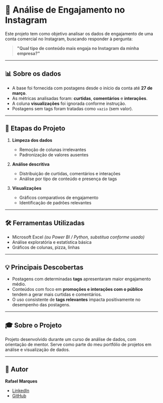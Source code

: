 # 📱 Análise de Engajamento no Instagram

Este projeto tem como objetivo analisar os dados de engajamento de uma conta comercial no Instagram, buscando responder à pergunta:

> **"Qual tipo de conteúdo mais engaja no Instagram da minha empresa?"**

---

## 📊 Sobre os dados

- A base foi fornecida com postagens desde o início da conta até **27 de março**.
- As métricas analisadas foram: **curtidas**, **comentários** e **interações**.
- A coluna **visualizações** foi ignorada conforme instrução.
- Postagens sem tags foram tratadas como `vazio` (sem valor).

---

## 🔧 Etapas do Projeto

1. **Limpeza dos dados**
   - Remoção de colunas irrelevantes
   - Padronização de valores ausentes

2. **Análise descritiva**
   - Distribuição de curtidas, comentários e interações
   - Análise por tipo de conteúdo e presença de tags

3. **Visualizações**
   - Gráficos comparativos de engajamento
   - Identificação de padrões relevantes

---

## 🛠️ Ferramentas Utilizadas

- Microsoft Excel *(ou Power BI / Python, substitua conforme usado)*
- Análise exploratória e estatística básica
- Gráficos de colunas, pizza, linhas

---

## 💡 Principais Descobertas

- Postagens com determinadas **tags** apresentaram maior engajamento médio.
- Conteúdos com foco em **promoções e interações com o público** tendem a gerar mais curtidas e comentários.
- O uso consistente de **tags relevantes** impacta positivamente no desempenho das postagens.

---

## 🎓 Sobre o Projeto

Projeto desenvolvido durante um curso de análise de dados, com orientação de mentor. Serve como parte do meu portfólio de projetos em análise e visualização de dados.

---

## 🚀 Autor

**Rafael Marques**
- [LinkedIn](https://www.linkedin.com/in/rafael-marques-baptista/)
- [GitHub](https://github.com/RafaelMarquesBap)
